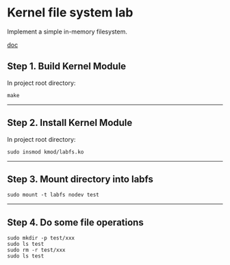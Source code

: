 # Kernel file system lab

Implement a simple in-memory filesystem.

[doc](https://www.kernel.org/doc/Documentation/filesystems/vfs.rst)

## Step 1. Build Kernel Module

In project root directory:

```shell=
make
```
---

## Step 2. Install Kernel Module

In project root directory:

```shell=
sudo insmod kmod/labfs.ko
```

---

## Step 3. Mount directory into labfs

```shell=
sudo mount -t labfs nodev test
```

---

## Step 4. Do some file operations

```shell=
sudo mkdir -p test/xxx
sudo ls test
sudo rm -r test/xxx
sudo ls test
```
